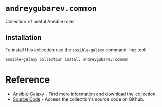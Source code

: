 # `andreygubarev.common`

Collection of useful Ansible roles

## Installation

To install this collection use the `ansible-galaxy` command-line tool:

```sh
ansible-galaxy collection install andreygubarev.common
```

# Reference

- [Ansible Galaxy](https://galaxy.ansible.com/andreygubarev/common) - Find more information and download the collection.
- [Source Code](https://github.com/andreygubarev/ansible-common) - Access the collection's source code on Github.
